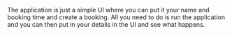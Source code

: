 The application is just a simple UI where you can put it your name and booking time and create a booking.
All you need to do is run the application and you can then put in your details in the UI and see what happens.
